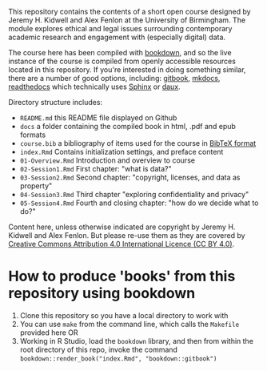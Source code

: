 This repository contains the contents of a short open course designed by Jeremy H. Kidwell and Alex Fenlon at the University of Birmingham. The module explores ethical and legal issues surrounding contemporary academic research and engagement with (especially digital) data. 

The course here has been compiled with [bookdown](https://github.com/rstudio/bookdown), and so the live instance of the course is compiled from openly accessible resources located in this repository. If you're interested in doing something similar, there are a number of good options, including: [gitbook](https://docs.gitbook.com/), [mkdocs](https://www.mkdocs.org/), [readthedocs](https://readthedocs.org) which technically uses [Sphinx](http://www.sphinx-doc.org/en/master/) or [daux](https://daux.io/).

Directory structure includes:
* `README.md` this README file displayed on Github
* `docs` a folder containing the compiled book in html, .pdf and epub formats
* `course.bib` a bibliography of items used for the course in [BibTeX format](http://www.bibtex.org/Format/)
* `index.Rmd` Contains initialization settings, and preface content
* `01-Overview.Rmd` Introduction and overview to course
* `02-Session1.Rmd` First chapter: "what is data?"
* `03-Session2.Rmd` Second chapter: "copyright, licenses, and data as property"
* `04-Session3.Rmd` Third chapter "exploring confidentiality and privacy"
* `05-Session4.Rmd` Fourth and closing chapter: "how do we decide what to do?"

Content here, unless otherwise indicated are copyright by Jeremy H. Kidwell and Alex Fenlon. But please re-use them as they are covered by [Creative Commons Attribution 4.0 International Licence (CC BY 4.0)](http://creativecommons.org/licenses/by/4.0).

# How to produce 'books' from this repository using bookdown

1. Clone this repository so you have a local directory to work with
2. You can use `make` from the command line, which calls the `Makefile` provided here OR
3. Working in R Studio, load the `bookdown` library, and then from within the root directory of this repo, invoke the command `bookdown::render_book("index.Rmd", "bookdown::gitbook")`